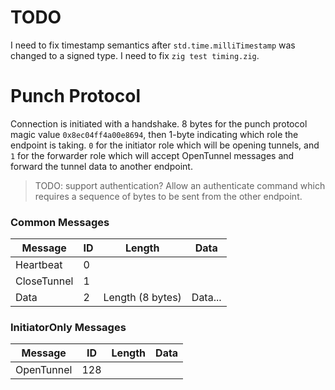 
# TODO

I need to fix timestamp semantics after `std.time.milliTimestamp` was changed to a signed type.  I need to fix `zig test timing.zig`.

# Punch Protocol

Connection is initiated with a handshake. 8 bytes for the punch protocol magic value `0x8ec04ff4a00e8694`, then 1-byte indicating which role the endpoint is taking.  `0` for the initiator role which will be opening tunnels, and `1` for the forwarder role which will accept OpenTunnel messages and forward the tunnel data to another endpoint.

> TODO: support authentication? Allow an authenticate command which requires a sequence of bytes to be sent from the other endpoint.

### Common Messages

| Message     | ID| Length           | Data    |
|-------------|---|------------------|---------|
| Heartbeat   | 0 |                  |         |
| CloseTunnel | 1 |                  |         |
| Data        | 2 | Length (8 bytes) | Data... |

### InitiatorOnly Messages

| Message     | ID| Length           | Data    |
|-------------|---|------------------|---------|
| OpenTunnel  |128|                  |         |
